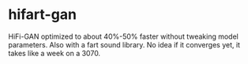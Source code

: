 # hifart-gan
HiFi-GAN optimized to about 40%-50% faster without tweaking model parameters. Also with a fart sound library. No idea if it converges yet, it takes like a week on a 3070.
